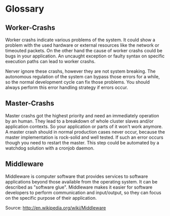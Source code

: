 # Glossary

## Worker-Crashs

Worker crashs indicate various problems of the system. It could show a problem
with the used hardware or external resources like the network or timeouted packets.
On the other hand the cause of worker crashs could be bugs in your application.
An uncaught exception or faulty syntax on specific execution paths can lead to
worker crashs.

Nerver ignore these crashs, however they are not system breaking. The autonomous
regulation of the system can bypass those errors for a while, so the normal development
cycle can fix those problems. You should always perform this error handling strategy
if errors occur.

## Master-Crashs

Master crashs got the highest priority and need an immediately operation by an human.
They lead to a breakdown of whole cluster slaves and/or application contexts. So your
application or parts of it won't work anymore. A master crash should in normal production
cases never occur, because the master implementation is rock-solid and well tested.
If such an error occurs though you need to restart the master. This step could be automated
by a watchdog solution with a cronjob daemon.

## Middleware

Middleware is computer software that provides services to software applications
beyond those available from the operating system. It can be described as "software glue".
Middleware makes it easier for software developers to perform communication and
input/output, so they can focus on the specific purpose of their application.

Source: http://en.wikipedia.org/wiki/Middleware

